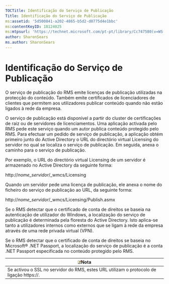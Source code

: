 ```yaml
---
TOCTitle: Identificação do Serviço de Publicação
Title: Identificação do Serviço de Publicação
ms:assetid: '5d500841-a202-4865-b5d2-d0775d4e1bbc'
ms:contentKeyID: 18124025
ms:mtpsurl: 'https://technet.microsoft.com/pt-pt/library/Cc747580(v=WS.10)'
author: SharonSears
ms.author: SharonSears
---
```


Identificação do Serviço de Publicação
======================================

O serviço de publicação do RMS emite licenças de publicação utilizadas na protecção do conteúdo. Também emite certificados de licenciadores de clientes que permitem aos utilizadores publicar conteúdo quando não estão ligados à rede da empresa.

O serviço de publicação está disponível a partir do cluster de certificações de raiz ou de servidores de licenciamentos. Uma aplicação activada pelo RMS pede este serviço quando um autor publica conteúdo protegido pelo RMS. Para efectuar um pedido de serviço de publicação, a aplicação obtém primeiro junto do Active Directory o URL do directório virtual Licensing do servidor no qual se localiza o serviço de publicação. Em seguida, anexa o caminho para o serviço de publicação.

Por exemplo, o URL do directório virtual Licensing de um servidor é armazenado no Active Directory da seguinte forma:

http://*nome\_servidor*/\_wmcs/Licensing

Quando um servidor pede uma licença de publicação, ele anexa o nome do ficheiro do serviço de publicação ao URL, da seguinte forma:

http://*nome\_servidor*/\_wmcs/Licensing/Publish.asmx

Se o RMS detectar que o certificado de conta de direitos se baseia na autenticação de utilizador do Windows, a localização do serviço de publicação é determinada pela floresta do Active Directory. Isto aplica-se tanto a utilizadores internos como externos que se ligam à rede da empresa através de uma rede privada virtual (VPN).

Se o RMS detectar que o certificado de conta de direitos se baseia no Microsoft® .NET Passport, a localização do serviço de publicação é a conta .NET Passport especificada no conteúdo protegido pelo RMS.

| ![](/security-updates/images/Cc747580.note(WS.10).gif)Nota                    |
|------------------------------------------------------------------------------------------|
| Se activou o SSL no servidor do RMS, estes URL utilizam o protocolo de ligação https://. |
